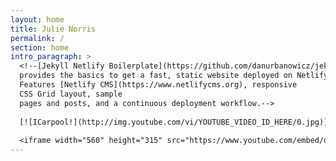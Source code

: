 ```yaml
---
layout: home
title: Julie Norris
permalink: /
section: home
intro_paragraph: >
  <!--[Jekyll Netlify Boilerplate](https://github.com/danurbanowicz/jekyll-netlify-boilerplate)
  provides the basics to get a fast, static website deployed on Netlify.
  Features [Netlify CMS](https://www.netlifycms.org), responsive
  CSS Grid layout, sample
  pages and posts, and a continuous deployment workflow.-->
  
  [![ICarpool!](http://img.youtube.com/vi/YOUTUBE_VIDEO_ID_HERE/0.jpg)](http://www.youtube.com/watch?v=qmX0jOSGpW0)
  
  <iframe width="560" height="315" src="https://www.youtube.com/embed/qmX0jOSGpW0" frameborder="0" allow="accelerometer; autoplay; encrypted-media; gyroscope; picture-in-picture" allowfullscreen></iframe>
---
```

